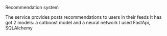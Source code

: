 Recommendation system

The service provides posts recommendations to users in their feeds
It has got 2 models: a catboost model and a neural network
I used FastApi, SQLAlchemy
